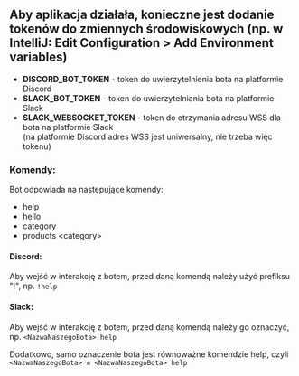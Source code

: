 ## Aby aplikacja działała, konieczne jest dodanie tokenów do zmiennych środowiskowych (np. w IntelliJ: Edit Configuration > Add Environment variables)

- **DISCORD_BOT_TOKEN**     - token do uwierzytelnienia bota na platformie Discord
- **SLACK_BOT_TOKEN**       - token do uwierzytelniania bota na platformie Slack
- **SLACK_WEBSOCKET_TOKEN** - token do otrzymania adresu WSS dla bota na platformie Slack<br>(na platformie Discord adres WSS jest uniwersalny, nie trzeba więc tokenu)

### Komendy:

Bot odpowiada na następujące komendy:
- help
- hello
- category
- products \<category\>

#### Discord:

Aby wejść w interakcję z botem, przed daną komendą należy użyć prefiksu "!", np. `!help`

#### Slack:

Aby wejść w interakcję z botem, przed daną komendą należy go oznaczyć, np. `<NazwaNaszegoBota> help`

Dodatkowo, samo oznaczenie bota jest równoważne komendzie help, czyli `<NazwaNaszegoBota> ≡ <NazwaNaszegoBota> help`
